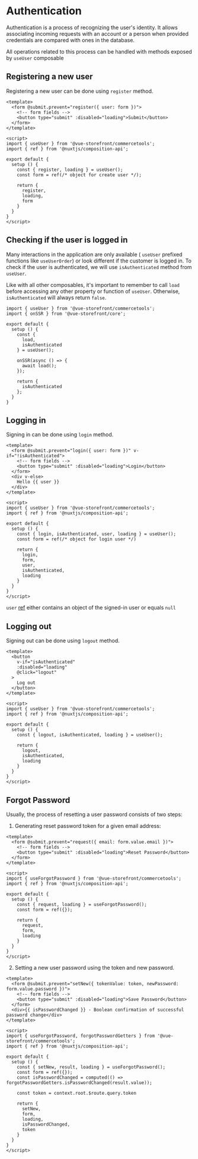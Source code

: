 # Authentication

Authentication is a process of recognizing the user's identity. It allows associating incoming requests with an account or a person when provided credentials are compared with ones in the database.

All operations related to this process can be handled with methods exposed by `useUser` composable

## Registering a new user

Registering a new user can be done using `register` method.  
```vue
<template>
  <form @submit.prevent="register({ user: form })">
    <!-- form fields -->
    <button type="submit" :disabled="loading">Submit</button>
  </form>
</template>

<script>
import { useUser } from '@vue-storefront/commercetools';
import { ref } from '@nuxtjs/composition-api';

export default {
  setup () {
    const { register, loading } = useUser();
    const form = ref(/* object for create user */);

    return {
      register,
      loading,
      form
    }
  }
}
</script>
```

## Checking if the user is logged in

Many interactions in the application are only available ( `useUser` prefixed functions like `useUserOrder`) or look different if the customer is logged in. To check if the user is authenticated, we will use `isAuthenticated` method from `useUser`.

Like with all other composables, it's important to remember to call `load` before accessing any other property or function of `useUser`. Otherwise, `isAuthenticated` will always return `false`.

```js{8,16}
import { useUser } from '@vue-storefront/commercetools';
import { onSSR } from '@vue-storefront/core';

export default {
  setup () {
    const {
      load,
      isAuthenticated
    } = useUser();

    onSSR(async () => {
      await load();
    });

    return {
      isAuthenticated
    };
  }
}
```

## Logging in

Signing in can be done using `login` method.
```vue
<template>
  <form @submit.prevent="login({ user: form })" v-if="!isAuthenticated">
    <!-- form fields -->
    <button type="submit" :disabled="loading">Login</button>
  </form>
  <div v-else>
    Hello {{ user }}
  </div>
</template>

<script>
import { useUser } from '@vue-storefront/commercetools';
import { ref } from '@nuxtjs/composition-api';

export default {
  setup () {
    const { login, isAuthenticated, user, loading } = useUser();
    const form = ref(/* object for login user */)

    return {
      login,
      form,
      user,
      isAuthenticated,
      loading
    }
  }
}
</script>
```  
`user` [ref](https://v3.vuejs.org/api/refs-api.html#ref) either contains an object of the signed-in user or equals `null`

## Logging out

Signing out can be done using `logout` method.
```vue
<template>
  <button 
    v-if="isAuthenticated"
    :disabled="loading"
    @click="logout"
  >
    Log out
  </button>
</template>

<script>
import { useUser } from '@vue-storefront/commercetools';
import { ref } from '@nuxtjs/composition-api';

export default {
  setup () {
    const { logout, isAuthenticated, loading } = useUser();

    return {
      logout,
      isAuthenticated,
      loading
    }
  }
}
</script>
```

## Forgot Password

Usually, the process of resetting a user password consists of two steps:

1. Generating reset password token for a given email address:

```vue
<template>
  <form @submit.prevent="request({ email: form.value.email })">
    <!-- form fields -->
    <button type="submit" :disabled="loading">Reset Password</button>
  </form>
</template>

<script>
import { useForgotPassword } from '@vue-storefront/commercetools';
import { ref } from '@nuxtjs/composition-api';

export default {
  setup () {
    const { request, loading } = useForgotPassword();
    const form = ref({});

    return {
      request,
      form,
      loading
    }
  }
}
</script>
```

2. Setting a new user password using the token and new password.

```vue
<template>
  <form @submit.prevent="setNew({ tokenValue: token, newPassword: form.value.password })">
    <!-- form fields -->
    <button type="submit" :disabled="loading">Save Password</button>
  </form>
  <div>{{ isPasswordChanged }} - Boolean confirmation of successful password change</div>
</template>

<script>
import { useForgotPassword, forgotPasswordGetters } from '@vue-storefront/commercetools';
import { ref } from '@nuxtjs/composition-api';

export default {
  setup () {
    const { setNew, result, loading } = useForgotPassword();
    const form = ref({});
    const isPasswordChanged = computed(() => forgotPasswordGetters.isPasswordChanged(result.value));

    const token = context.root.$route.query.token

    return {
      setNew,
      form,
      loading,
      isPasswordChanged,
      token
    }
  }
}
</script>
```
